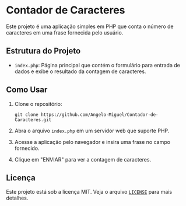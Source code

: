 # Contador de Caracteres

Este projeto é uma aplicação simples em PHP que conta o número de caracteres em uma frase fornecida pelo usuário.

## Estrutura do Projeto

- `index.php`: Página principal que contém o formulário para entrada de dados e exibe o resultado da contagem de caracteres.

## Como Usar

1. Clone o repositório:
   ```
   git clone https://github.com/Angelo-Miguel/Contador-de-Caracteres.git
   ```

2. Abra o arquivo `index.php` em um servidor web que suporte PHP.

3. Acesse a aplicação pelo navegador e insira uma frase no campo fornecido.

4. Clique em "ENVIAR" para ver a contagem de caracteres.

## Licença
Este projeto está sob a licença MIT. Veja o arquivo [`LICENSE`](LICENSE) para mais detalhes.
